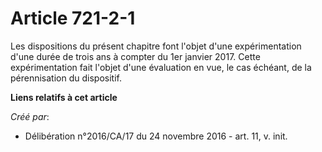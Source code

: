 # Article 721-2-1

Les dispositions du présent chapitre font l'objet d'une expérimentation d'une durée de trois ans à compter du 1er janvier
2017. Cette expérimentation fait l'objet d'une évaluation en vue, le cas échéant, de la pérennisation du dispositif.

**Liens relatifs à cet article**

_Créé par_:

  - Délibération n°2016/CA/17 du 24 novembre 2016 - art. 11, v. init.
